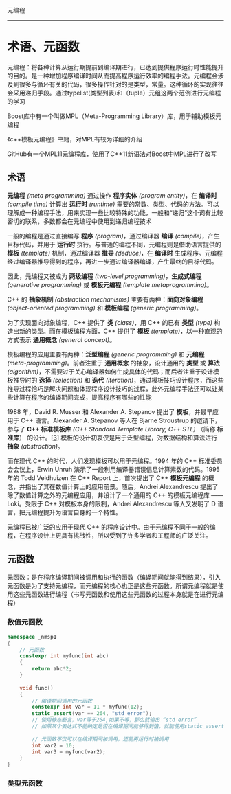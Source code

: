 元编程

---

# 术语、元函数

元编程：将各种计算从运行期提前到编译期进行，已达到提供程序运行时性能提升的目的。是一种增加程序编译时间从而提高程序运行效率的编程手法。元编程会涉及到很多与循环有关的代码，很多操作针对的是类型，常量。这种循环的实现往往会采用递归手段。通过typelist(类型列表)和（tuple）元组这两个范例进行元编程的学习

Boost库中有一个叫做MPL（Meta-Programming Library）库，用于辅助模板元编程

《c++模板元编程》书籍，对MPL有较为详细的介绍

GitHub有一个MPL11元编程库，使用了C++11新语法对Boost中MPL进行了改写

## 术语

**元编程** *(meta programming)* 通过操作 **程序实体** *(program entity)*，在 **编译时** *(compile time)* 计算出 **运行时** *(runtime)* 需要的常数、类型、代码的方法。可以理解成一种编程手法，用来实现一些比较特殊的功能，一般和“递归”这个词有比较密切的联系，多数都会在元编程中使用到递归编程技术

一般的编程是通过直接编写 **程序** *(program)*，通过编译器 **编译** *(compile)*，产生目标代码，并用于 **运行时** 执行。与普通的编程不同，元编程则是借助语言提供的 **模板** *(template)* 机制，通过编译器 **推导** *(deduce)*，在 **编译时** 生成程序。元编程经过编译器推导得到的程序，再进一步通过编译器编译，产生最终的目标代码。

因此，元编程又被成为 **两级编程** *(two-level programming)*，**生成式编程** *(generative programming)* 或 **模板元编程** *(template metaprogramming)*。

C++ 的 **抽象机制** *(abstraction mechanisms)* 主要有两种：**面向对象编程** *(object-oriented programming)* 和 **模板编程** *(generic programming)*。

为了实现面向对象编程，C++ 提供了 **类** *(class)*，用 C++ 的已有 **类型** *(type)* 构造出新的类型。而在模板编程方面，C++ 提供了 **模板** *(template)*，以一种直观的方式表示 **通用概念** *(general concept)*。

模板编程的应用主要有两种：**泛型编程** *(generic programming)* 和 **元编程** *(meta-programming)*。前者注重于 **通用概念** 的抽象，设计通用的 **类型** 或 **算法** *(algorithm)*，不需要过于关心编译器如何生成具体的代码；而后者注重于设计模板推导时的 **选择** *(selection)* 和 **迭代** *(iteration)*，通过模板技巧设计程序，而这些推导过程恰巧是解决问题和体现程序设计技巧的过程，此外元编程手法还可以让某些计算在程序的编译期间完成，提高程序有哪些的性能

1988 年，David R. Musser 和 Alexander A. Stepanov 提出了 **模板**，并最早应用于 C++ 语言。Alexander A. Stepanov 等人在 Bjarne Stroustrup 的邀请下，参与了 **C++ 标准模板库** *(C++ Standard Template Library, C++ STL)* （简称 **标准库**） 的设计。[[3\]](https://www.shuzhiduo.com/A/GBJreLQGz0/#cite-note-cpp-evo) 模板的设计初衷仅是用于泛型编程，对数据结构和算法进行 **抽象** *(abstraction)*。

而在现代 C++ 的时代，人们发现模板可以用于元编程。1994 年的 C++ 标准委员会会议上，Erwin Unruh 演示了一段利用编译器错误信息计算素数的代码。1995 年的 Todd Veldhuizen 在 C++ Report 上，首次提出了 C++ **模板元编程** 的概念，并指出了其在数值计算上的应用前景。随后，Andrei Alexandrescu 提出了除了数值计算之外的元编程应用，并设计了一个通用的 C++ 的模板元编程库 —— Loki。受限于 C++ 对模板本身的限制，Andrei Alexandrescu 等人又发明了 D 语言，把元编程提升为语言自身的一个特性。

元编程已被广泛的应用于现代 C++ 的程序设计中。由于元编程不同于一般的编程，在程序设计上更具有挑战性，所以受到了许多学者和工程师的广泛关注。

## 元函数

元函数：是在程序编译期间被调用和执行的函数（编译期间就能得到结果），引入元函数是为了支持元编程，而元编程的核心也正是这些元函数。所谓元编程就是使用这些元函数进行编程（书写元函数和使用这些元函数的过程本身就是在进行元编程）

### 数值元函数

```c++
namespace _nmsp1
{
    // 元函数
    constexpr int myfunc(int abc)
    {
        return abc*2;
    }
    
    void func()
    {
        // 编译期间调用的元函数
        constexpr int var = 11 * myfunc(12);
        static_assert(var == 264, "std error");
        // 使用静态断言，var等于264,如果不等，那么就输出 “std error”
        // 如果某个表达式不能确定是否在编译期间能够得到值，就能使用static_assert进行断言判断
        
        // 元函数不仅可以在编译期间被调用，还能再运行时被调用
        int var2 = 10;
        int var3 = myfunc(var2);
    }
}
```



### 类型元函数

